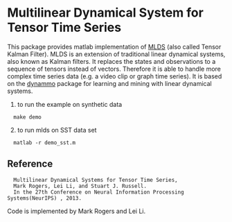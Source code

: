 Multilinear Dynamical System for Tensor Time Series
======

This package provides matlab implementation of [MLDS](https://papers.nips.cc/paper/2013/file/9996535e07258a7bbfd8b132435c5962-Paper.pdf) (also called Tensor Kalman Filter). MLDS is an extension of traditional linear dynamical systems, also known as Kalman filters. It replaces the states and observations to a sequence of tensors instead of vectors. Therefore it is able to handle more complex time series data (e.g. a video clip or graph time series). It is based on the [dynammo](https://github.com/lileicc/dynammo) package for learning and mining with linear dynamical systems. 

1. to run the example on synthetic data
```
  make demo
```

2. to run mlds on SST data set
```
  matlab -r demo_sst.m
```

Reference
----
```
  Multilinear Dynamical Systems for Tensor Time Series,
  Mark Rogers, Lei Li, and Stuart J. Russell.
  In the 27th Conference on Neural Information Processing Systems(NeurIPS) , 2013.
```

Code is implemented by Mark Rogers and Lei Li. 
